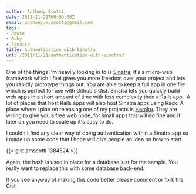 ```yaml
---
author: Anthony Scotti
date: 2011-11-21T00:00:00Z
email: anthony.m.scotti@gmail.com
tags:
- Howto
- Ruby
- Sinatra
title: Authentication with Sinatra
url: /2011/11/21/authentication-with-sinatra/
---
```


One of the things I'm heavily looking in to is [Sinatra](http://www.sinatrarb.com), it's a micro-web framework which I feel gives you more freedom over your project and lets you rapidly prototype things out. You are able to keep a full app in one file which is perfect for use with Github's Gist. Sinatra lets you quickly build web apps in a short amount of time with less complexity then a Rails app.  A lot of places that host Rails apps will also host Sinatra apps using Rack. A place where I plan on releasing one of my projects is [Heroku](http://www.heroku.com). They are willing to give you a free web node, for small apps this will do fine and if later on you need to scale up it's easy to do.

I couldn't find any clear way of doing authentication within a Sinatra app so I made up some code that I hope will give people an idea on how to start.

{{< gist amscotti 1384524 >}}

Again, the hash is used in place for a database just for the sample. You really want to replace this with some database back-end.

If you see anyway of making this code better please comment or fork the Gist
